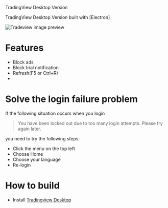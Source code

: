 TradingView Desktop Version

TradingView Desktop Version built with [Electron]



![Tradeview image preview](https://raw.githubusercontent.com/alderie/TradingviewDesktop/master/preview.PNG)


# Features
* Block ads
* Block trial notification
* Refresh(F5 or Ctrl+R)
* 

# Solve the login failure problem
If the following situation occurs when you login

> You have been locked out due to too many login attempts. Please try again later.

you need to try the following steps:

* Click the menu on the top left
* Choose Home
* Choose your language
* Re-login

# How to build

* Install [Tradingview Desktop](https://www.tradingview.com/desktop/)
